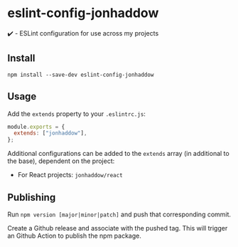 # eslint-config-jonhaddow

:heavy_check_mark: - ESLint configuration for use across my projects

## Install

```
npm install --save-dev eslint-config-jonhaddow
```

## Usage

Add the `extends` property to your `.eslintrc.js`:

```javascript
module.exports = {
  extends: ["jonhaddow"],
};
```

Additional configurations can be added to the `extends` array (in additional to the base), dependent on the project:

- For React projects: `jonhaddow/react`

## Publishing

Run `npm version [major|minor|patch]` and push that corresponding commit.

Create a Github release and associate with the pushed tag. This will trigger an Github Action to publish the npm package.
